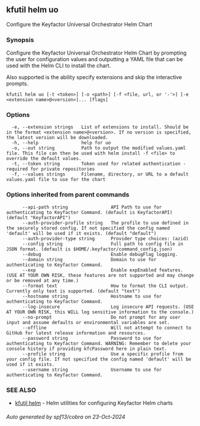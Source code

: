 ## kfutil helm uo

Configure the Keyfactor Universal Orchestrator Helm Chart

### Synopsis

Configure the Keyfactor Universal Orchestrator Helm Chart by prompting the user for configuration values and outputting a YAML file that can be used with the Helm CLI to install the chart.

Also supported is the ability specify extensions and skip the interactive prompts.


```
kfutil helm uo [-t <token>] [-o <path>] [-f <file, url, or '-'>] [-e <extension name>@<version>]... [flags]
```

### Options

```
  -e, --extension strings   List of extensions to install. Should be in the format <extension name>@<version>. If no version is specified, the latest version will be downloaded.
  -h, --help                help for uo
  -o, --out string          Path to output the modified values.yaml file. This file can then be used with helm install -f <file> to override the default values.
  -t, --token string        Token used for related authentication - required for private repositories
  -f, --values strings      Filename, directory, or URL to a default values.yaml file to use for the chart
```

### Options inherited from parent commands

```
      --api-path string                API Path to use for authenticating to Keyfactor Command. (default is KeyfactorAPI) (default "KeyfactorAPI")
      --auth-provider-profile string   The profile to use defined in the securely stored config. If not specified the config named 'default' will be used if it exists. (default "default")
      --auth-provider-type string      Provider type choices: (azid)
      --config string                  Full path to config file in JSON format. (default is $HOME/.keyfactor/command_config.json)
      --debug                          Enable debugFlag logging.
      --domain string                  Domain to use for authenticating to Keyfactor Command.
      --exp                            Enable expEnabled features. (USE AT YOUR OWN RISK, these features are not supported and may change or be removed at any time.)
      --format text                    How to format the CLI output. Currently only text is supported. (default "text")
      --hostname string                Hostname to use for authenticating to Keyfactor Command.
      --log-insecure                   Log insecure API requests. (USE AT YOUR OWN RISK, this WILL log sensitive information to the console.)
      --no-prompt                      Do not prompt for any user input and assume defaults or environmental variables are set.
      --offline                        Will not attempt to connect to GitHub for latest release information and resources.
      --password string                Password to use for authenticating to Keyfactor Command. WARNING: Remember to delete your console history if providing kfcPassword here in plain text.
      --profile string                 Use a specific profile from your config file. If not specified the config named 'default' will be used if it exists.
      --username string                Username to use for authenticating to Keyfactor Command.
```

### SEE ALSO

* [kfutil helm](kfutil_helm.md)	 - Helm utilities for configuring Keyfactor Helm charts

###### Auto generated by spf13/cobra on 23-Oct-2024
